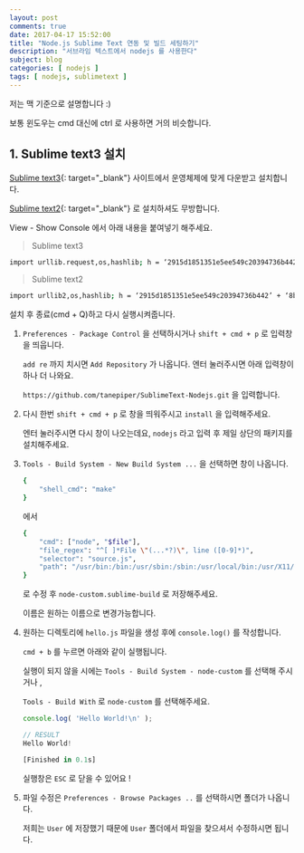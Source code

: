 ```yaml
---
layout: post
comments: true
date: 2017-04-17 15:52:00
title: "Node.js Sublime Text 연동 및 빌드 세팅하기"
description: "서브라임 텍스트에서 nodejs 를 사용한다"
subject: blog
categories: [ nodejs ]
tags: [ nodejs, sublimetext ]
---
```


저는 맥 기준으로 설명합니다 :)

보통 윈도우는 cmd 대신에 ctrl 로 사용하면 거의 비슷합니다.

## 1. Sublime text3 설치<a id="1-Sublime-text3" href="#1-Sublime-text3" class="s-link" aria-hidden="true"></a>

[Sublime text3](https://www.sublimetext.com/3){: target="_blank"} 사이트에서 운영체제에 맞게 다운받고 설치합니다.

[Sublime text2](https://www.sublimetext.com/2){: target="_blank"} 로 설치하셔도 무방합니다.

View - Show Console 에서 아래 내용을 붙여넣기 해주세요.

> Sublime text3

```bash
import urllib.request,os,hashlib; h = ‘2915d1851351e5ee549c20394736b442’ + ‘8bc59f460fa1548d1514676163dafc88’; pf = ‘Package Control.sublime-package’; ipp = sublime.installed_packages_path(); urllib.request.install_opener( urllib.request.build_opener( urllib.request.ProxyHandler()) ); by = urllib.request.urlopen( ‘http://packagecontrol.io/’ + pf.replace(‘ ‘, ‘%20’)).read(); dh = hashlib.sha256(by).hexdigest(); print(‘Error validating download (got %s instead of %s), please try manual install’ % (dh, h)) if dh != h else open(os.path.join( ipp, pf), ‘wb’ ).write(by)
```
> Sublime text2

```bash
import urllib2,os,hashlib; h = ‘2915d1851351e5ee549c20394736b442’ + ‘8bc59f460fa1548d1514676163dafc88’; pf = ‘Package Control.sublime-package’; ipp = sublime.installed_packages_path(); os.makedirs( ipp ) if not os.path.exists(ipp) else None; urllib2.install_opener( urllib2.build_opener( urllib2.ProxyHandler()) ); by = urllib2.urlopen( ‘http://packagecontrol.io/’ + pf.replace(‘ ‘, ‘%20’)).read(); dh = hashlib.sha256(by).hexdigest(); open( os.path.join( ipp, pf), ‘wb’ ).write(by) if dh == h else None; print(‘Error validating download (got %s instead of %s), please try manual install’ % (dh, h) if dh != h else ‘Please restart Sublime Text to finish installation’)
```

설치 후 종료(cmd + Q)하고 다시 실행시켜줍니다.

1. `Preferences - Package Control` 을 선택하시거나 `shift + cmd + p` 로 입력창을 띄웁니다.

    `add re` 까지 치시면 `Add Repository` 가 나옵니다. 엔터 눌러주시면 아래 입력창이 하나 더 나와요.

    `https://github.com/tanepiper/SublimeText-Nodejs.git` 을 입력합니다.

2. 다시 한번 `shift + cmd + p` 로 창을 띄워주시고 `install` 을 입력해주세요.

    엔터 눌러주시면 다시 창이 나오는데요, `nodejs` 라고 입력 후 제일 상단의 패키지를 설치해주세요.

3. `Tools - Build System - New Build System ...` 을 선택하면 창이 나옵니다.

    ```bash
    {
        "shell_cmd": "make"
    }
    ```

    에서

    ```bash
    {
        "cmd": ["node", "$file"],
        "file_regex": "^[ ]*File \"(...*?)\", line ([0-9]*)",
        "selector": "source.js",
        "path": "/usr/bin:/bin:/usr/sbin:/sbin:/usr/local/bin:/usr/X11/bin: No such file or directory"
    }
    ```

    로 수정 후 `node-custom.sublime-build` 로 저장해주세요.

    이름은 원하는 이름으로 변경가능합니다.

4. 원하는 디렉토리에 `hello.js` 파일을 생성 후에 `console.log()` 를 작성합니다.

    `cmd + b` 를 누르면 아래와 같이 실행됩니다.

    실행이 되지 않을 시에는 `Tools - Build System - node-custom` 를 선택해 주시거나 ,

    `Tools - Build With` 로 `node-custom` 를 선택해주세요.

    ```javascript
    console.log( 'Hello World!\n' );

    // RESULT
    Hello World!

    [Finished in 0.1s]
    ```

    실행창은 `ESC` 로 닫을 수 있어요 !

5. 파일 수정은 `Preferences - Browse Packages ..` 를 선택하시면 폴더가 나옵니다.

    저희는 `User` 에 저장했기 때문에 `User` 폴더에서 파일을 찾으셔서 수정하시면 됩니다.
